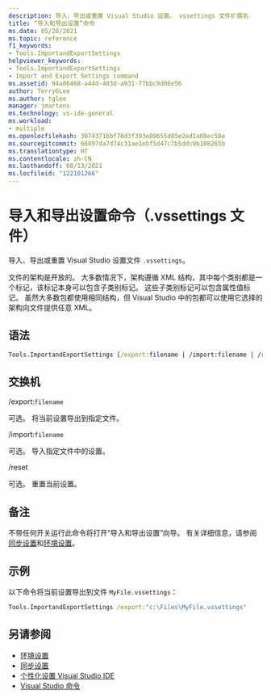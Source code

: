 ```yaml
---
description: 导入、导出或重置 Visual Studio 设置。 vssettings 文件扩展名
title: “导入和导出设置”命令
ms.date: 05/28/2021
ms.topic: reference
f1_keywords:
- Tools.ImportandExportSettings
helpviewer_keywords:
- Tools.ImportandExportSettings
- Import and Export Settings command
ms.assetid: 94a06468-a44d-403d-a931-77bbc9d06e56
author: TerryGLee
ms.author: tglee
manager: jmartens
ms.technology: vs-ide-general
ms.workload:
- multiple
ms.openlocfilehash: 3074371bbf76d3f393e89655d85e2ed1a08ec58e
ms.sourcegitcommit: 68897da7d74c31ae1ebf5d47c7b5ddc9b108265b
ms.translationtype: HT
ms.contentlocale: zh-CN
ms.lasthandoff: 08/13/2021
ms.locfileid: "122101266"
---
```

# <a name="import-and-export-settings-command-vssettings-file"></a>导入和导出设置命令（.vssettings 文件）

导入、导出或重置 Visual Studio 设置文件 `.vssettings`。

文件的架构是开放的。 大多数情况下，架构遵循 XML 结构，其中每个类别都是一个标记，该标记本身可以包含子类别标记。 这些子类别标记可以包含属性值标记。 虽然大多数包都使用相同结构，但 Visual Studio 中的包都可以使用它选择的架构向文件提供任意 XML。

## <a name="syntax"></a>语法

```cmd
Tools.ImportandExportSettings [/export:filename | /import:filename | /reset]
```

## <a name="switches"></a>交换机

/export:`filename`

可选。 将当前设置导出到指定文件。

/import:`filename`

可选。 导入指定文件中的设置。

/reset

可选。 重置当前设置。

## <a name="remarks"></a>备注

不带任何开关运行此命令将打开“导入和导出设置”向导。 有关详细信息，请参阅[同步设置](../synchronized-settings-in-visual-studio.md)和[环境设置](../environment-settings.md)。

## <a name="example"></a>示例

以下命令将当前设置导出到文件 `MyFile.vssettings`：

```cmd
Tools.ImportandExportSettings /export:"c:\Files\MyFile.vssettings"
```



## <a name="see-also"></a>另请参阅

- [环境设置](../../ide/environment-settings.md)
- [同步设置](../../ide/synchronized-settings-in-visual-studio.md)
- [个性化设置 Visual Studio IDE](../../ide/personalizing-the-visual-studio-ide.md)
- [Visual Studio 命令](../../ide/reference/visual-studio-commands.md)
